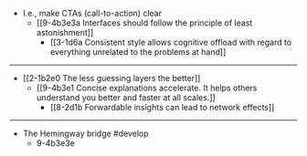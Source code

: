 - I.e., make CTAs (call-to-action) clear
  - [[9-4b3e3a Interfaces should follow the principle of least astonishment]]
    - [[3-1d6a Consistent style allows cognitive offload with regard to everything unrelated to the problems at hand]]
---
- [[2-1b2e0 The less guessing layers the better]]
  - [[9-4b3e1 Concise explanations accelerate. It helps others understand you better and faster at all scales.]]
    - [[8-2d1b Forwardable insights can lead to network effects]]
---
- The Hemingway bridge #develop
  - 9-4b3e3e
